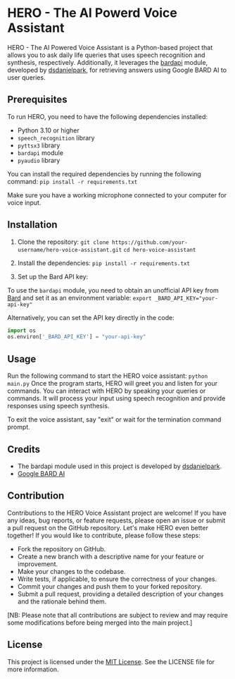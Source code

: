 # HERO - The AI Powerd Voice Assistant

HERO - The AI Powered Voice Assistant is a Python-based project that allows you to ask daily life queries that uses speech recognition and synthesis, respectively. Additionally, it leverages the [bardapi](https://github.com/dsdanielpark/Bard-API) module, developed by [dsdanielpark](https://github.com/dsdanielpark), for retrieving answers using Google BARD AI to user queries.

## Prerequisites

To run HERO, you need to have the following dependencies installed:

- Python 3.10 or higher
- `speech_recognition` library
- `pyttsx3` library
- `bardapi` module
- `pyaudio` library

You can install the required dependencies by running the following command:
    `pip install -r requirements.txt`

Make sure you have a working microphone connected to your computer for voice input.

## Installation

1. Clone the repository:
    `git clone https://github.com/your-username/hero-voice-assistant.git`
    `cd hero-voice-assistant`

2. Install the dependencies:
    `pip install -r requirements.txt`

3. Set up the Bard API key:

To use the `bardapi` module, you need to obtain an unofficial API key from [Bard](https://bard.google.com/) and set it as an environment variable:
    `export _BARD_API_KEY="your-api-key"`

Alternatively, you can set the API key directly in the code:

```python
import os
os.environ['_BARD_API_KEY'] = "your-api-key" 
```

## Usage
Run the following command to start the HERO voice assistant:
    `python main.py`
Once the program starts, HERO will greet you and listen for your commands. You can interact with HERO by speaking your queries or commands. It will process your input using speech recognition and provide responses using speech synthesis.

To exit the voice assistant, say "exit" or wait for the termination command prompt.

## Credits
* The bardapi module used in this project is developed by [dsdanielpark](https://gitgub.com/dsdanielpark). 
* [Google BARD AI](https://bard.google.com)

## Contribution
Contributions to the HERO Voice Assistant project are welcome! If you have any ideas, bug reports, or feature requests, please open an issue or submit a pull request on the GitHub repository. Let's make HERO even better together!
If you would like to contribute, please follow these steps:
- Fork the repository on GitHub.
- Create a new branch with a descriptive name for your feature or improvement.
- Make your changes to the codebase.
- Write tests, if applicable, to ensure the correctness of your changes.
- Commit your changes and push them to your forked repository.
- Submit a pull request, providing a detailed description of your changes and the rationale behind them.

[NB: Please note that all contributions are subject to review and may require some modifications before being merged into the main project.]

## License
This project is licensed under the [MIT License](LICENSE). See the LICENSE file for more information.